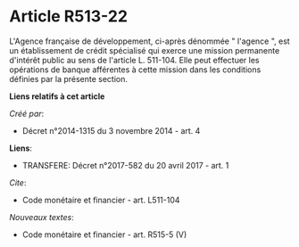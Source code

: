 # Article R513-22

L'Agence française de développement, ci-après dénommée " l'agence ", est un établissement de crédit spécialisé qui exerce une
mission permanente d'intérêt public au sens de l'article L. 511-104. Elle peut effectuer les opérations de banque afférentes
à cette mission dans les conditions définies par la présente section.

**Liens relatifs à cet article**

_Créé par_:

  - Décret n°2014-1315 du 3 novembre 2014 - art. 4

**Liens**:

  - TRANSFERE: Décret n°2017-582 du 20 avril 2017 - art. 1

_Cite_:

  - Code monétaire et financier - art. L511-104

_Nouveaux textes_:

  - Code monétaire et financier - art. R515-5 (V)
